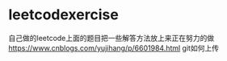 # leetcodexercise
自己做的leetcode上面的题目把一些解答方法放上来正在努力的做
https://www.cnblogs.com/yujihang/p/6601984.html
git如何上传
